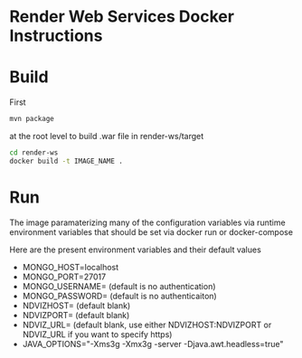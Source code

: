 # Render Web Services Docker Instructions



# Build

First 

```bash
mvn package
```

at the root level to build .war file in render-ws/target

```bash
cd render-ws
docker build -t IMAGE_NAME .
```

# Run
The image paramaterizing many of the configuration variables via runtime environment variables that should be set via docker run or docker-compose

Here are the present environment variables and their default values

* MONGO_HOST=localhost
* MONGO_PORT=27017
* MONGO_USERNAME= (default is no authentication)
* MONGO_PASSWORD= (default is no authenticaiton)
* NDVIZHOST= (default blank)
* NDVIZPORT= (default blank)
* NDVIZ_URL= (default blank, use either NDVIZHOST:NDVIZPORT or NDVIZ_URL if you want to specify https)
* JAVA_OPTIONS="-Xms3g -Xmx3g -server -Djava.awt.headless=true"





